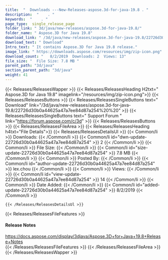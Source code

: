 ```yaml
---
title:  "  Downloads ---New-Releases-aspose.3d-for-java-19.8 . " 
description:  "    . " 
keywords:  "    . " 
page_type:  single_release_page
folder_link: " 3d/java/new-releases/aspose.3d-for-java-19.8/"
folder_name: " Aspose.3D for Java 19.8"
download_link: " /3d/java/new-releases/aspose.3d-for-java-19.8/22726d30b0a44625a47a7ee84d87a254"
download_text: " Download"
Intro_text: " It contains Aspose.3D for Java 19.8 release."
image_link: " https://downloads.aspose.com/resources/img/zip-icon.png"
download_count: "   8/2/2019  Downloads: 2  Views: 13"
file_size: "  File Size: 7.8 MB "
parent_path: "3d/java"
section_parent_path: "3d/java"
weight: 41 
---
```


{{< Releases/ReleasesWapper >}}
  {{< Releases/ReleasesHeading H2txt=" Aspose.3D for Java 19.8" imagelink="/resources/img/zip-icon.png">}}
  {{< Releases/ReleasesButtons >}}
    {{< Releases/ReleasesSingleButtons text=" Download" link="/3d/java/new-releases/aspose.3d-for-java-19.8/22726d30b0a44625a47a7ee84d87a254%20%20" >}}
    {{< Releases/ReleasesSingleButtons text=" Support Forum " link="https://forum.aspose.com/c/3d" >}}
  {{< Releases/ReleasesButtons >}}
  {{< Releases/ReleasesFileArea >}}
    {{< Releases/ReleasesHeading h4txt="File Details">}}
    {{< Releases/ReleasesDetailsUl >}}
            {{< Common/li  >}} Downloads: {{< /Common/li >}} 
      {{< Common/li id="dwn-update-22726d30b0a44625a47a7ee84d87a254" >}} 2 {{< /Common/li >}} 
      {{< Common/li  >}} File Size: {{< /Common/li >}} 
      {{< Common/li id="size-update-22726d30b0a44625a47a7ee84d87a254" >}} 7.8 MB {{< /Common/li >}} 
      {{< Common/li  >}} Posted By: {{< /Common/li >}} 
      {{< Common/li id="author-update-22726d30b0a44625a47a7ee84d87a254" >}} lex.chou {{< /Common/li >}} 
      {{< Common/li  >}} Views: {{< /Common/li >}} 
      {{< Common/li id="view-update-22726d30b0a44625a47a7ee84d87a254" >}} 14 {{< /Common/li >}} 
      {{< Common/li  >}} Date Added: {{< /Common/li >}} 
      {{< Common/li id="added-update-22726d30b0a44625a47a7ee84d87a254" >}} 8/2/2019 {{< /Common/li >}} 

    {{< /Releases/ReleasesDetailsUl >}}

  {{< Releases/ReleasesFileFeatures >}}
      <h4>Release Notes</h4><div><a href="https://docs.aspose.com/display/3djava/Aspose.3D+for+Java+19.8+Release+Notes">https://docs.aspose.com/display/3djava/Aspose.3D+for+Java+19.8+Release+Notes</a></div>
  {{< /Releases/ReleasesFileFeatures >}}
 {{< /Releases/ReleasesFileArea >}}
{{< /Releases/ReleasesWapper >}}


